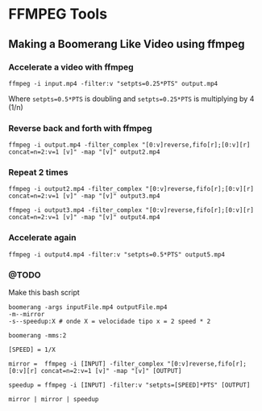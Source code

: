 # FFMPEG Tools

## Making a Boomerang Like Video using ffmpeg

### Accelerate a video with ffmpeg

```
ffmpeg -i input.mp4 -filter:v "setpts=0.25*PTS" output.mp4
```

Where `setpts=0.5*PTS` is doubling and `setpts=0.25*PTS` is multiplying by 4 (1/n)

### Reverse back and forth with ffmpeg

```
ffmpeg -i output.mp4 -filter_complex "[0:v]reverse,fifo[r];[0:v][r] concat=n=2:v=1 [v]" -map "[v]" output2.mp4
```

### Repeat 2 times

```
ffmpeg -i output2.mp4 -filter_complex "[0:v]reverse,fifo[r];[0:v][r] concat=n=2:v=1 [v]" -map "[v]" output3.mp4
```

```
ffmpeg -i output3.mp4 -filter_complex "[0:v]reverse,fifo[r];[0:v][r] concat=n=2:v=1 [v]" -map "[v]" output4.mp4
```

### Accelerate again

```
ffmpeg -i output4.mp4 -filter:v "setpts=0.5*PTS" output5.mp4
```

### @TODO

Make this bash script

```
boomerang -args inputFile.mp4 outputFile.mp4
-m--mirror
-s--speedup:X # onde X = velocidade tipo x = 2 speed * 2

boomerang -mms:2

[SPEED] = 1/X

mirror =  ffmpeg -i [INPUT] -filter_complex "[0:v]reverse,fifo[r];[0:v][r] concat=n=2:v=1 [v]" -map "[v]" [OUTPUT]

speedup = ffmpeg -i [INPUT] -filter:v "setpts=[SPEED]*PTS" [OUTPUT]

mirror | mirror | speedup
```
